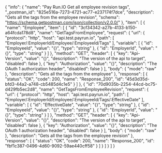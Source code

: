 {
  "info": {
    "name": "Pay Run.IO Get all employee revision tags",
    "_postman_id": "825e516a-7273-4721-ac77-e237174f7dce",
    "description": "Gets all the tags from the employee revision",
    "schema": "https://schema.getpostman.com/json/collection/v2.0.0/"
  },
  "item": [
    {
      "name": "Employee",
      "item": [
        {
          "id": "3cf34342-a27b-4133-b150-a64fcda178d8",
          "name": "GetTagsFromEmployee",
          "request": {
            "url": {
              "protocol": "http",
              "host": "api.test.payrun.io",
              "path": [
                "Employer/:EmployerId/Employee/:EmployeeId/Tags"
              ],
              "variable": [
                {
                  "id": "EmployeeId",
                  "value": "{}",
                  "type": "string"
                },
                {
                  "id": "EmployerId",
                  "value": "{}",
                  "type": "string"
                }
              ]
            },
            "method": "GET",
            "header": [
              {
                "key": "Api-Version",
                "value": "{}",
                "description": "The version of the api to target",
                "disabled": false
              },
              {
                "key": "Authorization",
                "value": "{}",
                "description": "The OAuth 1 authorization header",
                "disabled": false
              }
            ],
            "body": {
              "mode": "raw"
            },
            "description": "Gets all the tags from the employee"
          },
          "response": [
            {
              "status": "OK",
              "code": 200,
              "name": "Response_200",
              "id": "45d3d35d-bfd3-44a2-a748-cb5485d4c1e5"
            }
          ]
        },
        {
          "id": "70d9035b-2254-44cd-bc75-d429fb5ec2d8",
          "name": "GetTagsFromEmployeeRevision",
          "request": {
            "url": {
              "protocol": "http",
              "host": "api.test.payrun.io",
              "path": [
                "Employer/:EmployerId/Employee/:EmployeeId/Tags/:EffectiveDate"
              ],
              "variable": [
                {
                  "id": "EffectiveDate",
                  "value": "{}",
                  "type": "string"
                },
                {
                  "id": "EmployeeId",
                  "value": "{}",
                  "type": "string"
                },
                {
                  "id": "EmployerId",
                  "value": "{}",
                  "type": "string"
                }
              ]
            },
            "method": "GET",
            "header": [
              {
                "key": "Api-Version",
                "value": "{}",
                "description": "The version of the api to target",
                "disabled": false
              },
              {
                "key": "Authorization",
                "value": "{}",
                "description": "The OAuth 1 authorization header",
                "disabled": false
              }
            ],
            "body": {
              "mode": "raw"
            },
            "description": "Gets all the tags from the employee revision"
          },
          "response": [
            {
              "status": "OK",
              "code": 200,
              "name": "Response_200",
              "id": "fbf1c387-0496-4d60-9092-59ae440cff58"
            }
          ]
        }
      ]
    }
  ]
}